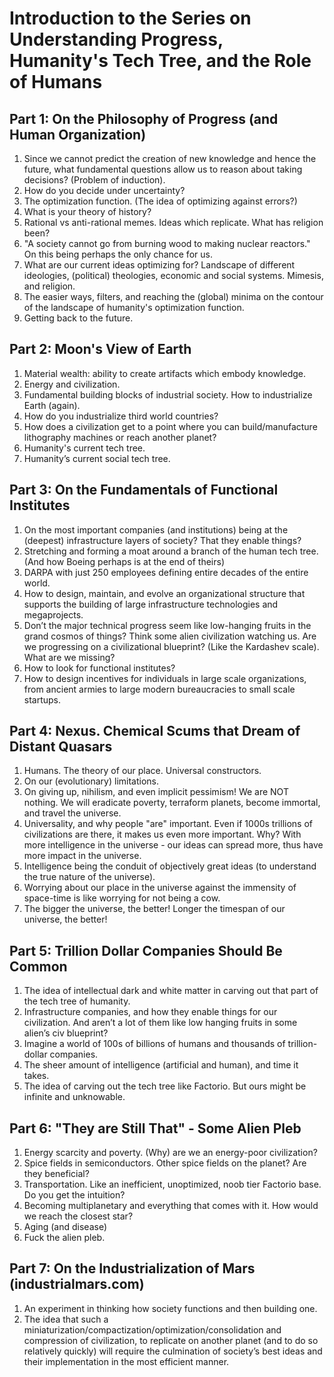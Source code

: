 
# Introduction to the Series on Understanding Progress, Humanity's Tech Tree, and the Role of Humans

## Part 1: On the Philosophy of Progress (and Human Organization)
1. Since we cannot predict the creation of new knowledge and hence the future, what fundamental questions allow us to reason about taking decisions? (Problem of induction).
2. How do you decide under uncertainty?
3. The optimization function. (The idea of optimizing against errors?)
4. What is your theory of history?
5. Rational vs anti-rational memes. Ideas which replicate. What has religion been?
6. "A society cannot go from burning wood to making nuclear reactors." On this being perhaps the only chance for us.
7. What are our current ideas optimizing for? Landscape of different ideologies, (political) theologies, economic and social systems. Mimesis, and religion.
8. The easier ways, filters, and reaching the (global) minima on the contour of the landscape of humanity's optimization function.
9. Getting back to the future.

## Part 2: Moon's View of Earth
1. Material wealth: ability to create artifacts which embody knowledge.
2. Energy and civilization.
3. Fundamental building blocks of industrial society. How to industrialize Earth (again).
4. How do you industrialize third world countries?
5. How does a civilization get to a point where you can build/manufacture lithography machines or reach another planet?
6. Humanity's current tech tree.
7. Humanity’s current social tech tree.

## Part 3: On the Fundamentals of Functional Institutes
1. On the most important companies (and institutions) being at the (deepest) infrastructure layers of society? That they enable things?
2. Stretching and forming a moat around a branch of the human tech tree. (And how Boeing perhaps is at the end of theirs)
3. DARPA with just 250 employees defining entire decades of the entire world.
4. How to design, maintain, and evolve an organizational structure that supports the building of large infrastructure technologies and megaprojects.
5. Don’t the major technical progress seem like low-hanging fruits in the grand cosmos of things? Think some alien civilization watching us. Are we progressing on a civilizational blueprint? (Like the Kardashev scale). What are we missing?
6. How to look for functional institutes?
7. How to design incentives for individuals in large scale organizations, from ancient armies to large modern bureaucracies to small scale startups.

## Part 4: Nexus. Chemical Scums that Dream of Distant Quasars
1. Humans. The theory of our place. Universal constructors.
2. On our (evolutionary) limitations.
3. On giving up, nihilism, and even implicit pessimism! We are NOT nothing. We will eradicate poverty, terraform planets, become immortal, and travel the universe.
4. Universality, and why people "are" important. Even if 1000s trillions of civilizations are there, it makes us even more important. Why? With more intelligence in the universe - our ideas can spread more, thus have more impact in the universe.
5. Intelligence being the conduit of objectively great ideas (to understand the true nature of the universe).
6. Worrying about our place in the universe against the immensity of space-time is like worrying for not being a cow.
7. The bigger the universe, the better! Longer the timespan of our universe, the better!

## Part 5: Trillion Dollar Companies Should Be Common
1. The idea of intellectual dark and white matter in carving out that part of the tech tree of humanity.
2. Infrastructure companies, and how they enable things for our civilization. And aren’t a lot of them like low hanging fruits in some alien’s civ blueprint?
3. Imagine a world of 100s of billions of humans and thousands of trillion-dollar companies.
4. The sheer amount of intelligence (artificial and human), and time it takes.
5. The idea of carving out the tech tree like Factorio. But ours might be infinite and unknowable.

## Part 6: "They are Still That" - Some Alien Pleb
1. Energy scarcity and poverty. (Why) are we an energy-poor civilization?
2. Spice fields in semiconductors. Other spice fields on the planet? Are they beneficial?
3. Transportation. Like an inefficient, unoptimized, noob tier Factorio base. Do you get the intuition?
4. Becoming multiplanetary and everything that comes with it. How would we reach the closest star?
5. Aging (and disease)
6. Fuck the alien pleb.

## Part 7: On the Industrialization of Mars (industrialmars.com)
1. An experiment in thinking how society functions and then building one.
2. The idea that such a miniaturization/compactization/optimization/consolidation and compression of civilization, to replicate on another planet (and to do so relatively quickly) will require the culmination of society’s best ideas and their implementation in the most efficient manner.
